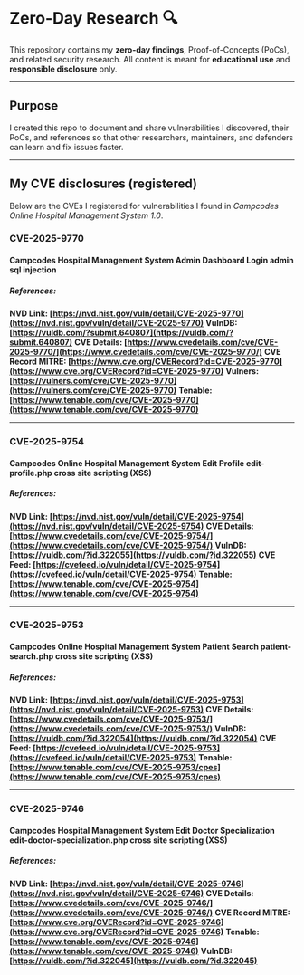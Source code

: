 # Zero-Day Research 🔍

This repository contains my **zero-day findings**, Proof-of-Concepts (PoCs), and related security research. All content is meant for **educational use** and **responsible disclosure** only.

---
## Purpose

I created this repo to document and share vulnerabilities I discovered, their PoCs, and references so that other researchers, maintainers, and defenders can learn and fix issues faster.

---
## My CVE disclosures (registered)

Below are the CVEs I registered for vulnerabilities I found in *Campcodes Online Hospital Management System 1.0*.

### **CVE-2025-9770**
#### Campcodes Hospital Management System Admin Dashboard Login admin sql injection
##### References:
**NVD Link: [https://nvd.nist.gov/vuln/detail/CVE-2025-9770](https://nvd.nist.gov/vuln/detail/CVE-2025-9770)**
**VulnDB: [https://vuldb.com/?submit.640807](https://vuldb.com/?submit.640807)**
**CVE Details: [https://www.cvedetails.com/cve/CVE-2025-9770/](https://www.cvedetails.com/cve/CVE-2025-9770/)**
**CVE Record MITRE: [https://www.cve.org/CVERecord?id=CVE-2025-9770](https://www.cve.org/CVERecord?id=CVE-2025-9770)**
**Vulners: [https://vulners.com/cve/CVE-2025-9770](https://vulners.com/cve/CVE-2025-9770)**
**Tenable: [https://www.tenable.com/cve/CVE-2025-9770](https://www.tenable.com/cve/CVE-2025-9770)**

---

### **CVE-2025-9754**
#### Campcodes Online Hospital Management System Edit Profile edit-profile.php cross site scripting (XSS)
##### References:
**NVD Link: [https://nvd.nist.gov/vuln/detail/CVE-2025-9754](https://nvd.nist.gov/vuln/detail/CVE-2025-9754)**
**CVE Details: [https://www.cvedetails.com/cve/CVE-2025-9754/](https://www.cvedetails.com/cve/CVE-2025-9754/)**
**VulnDB: [https://vuldb.com/?id.322055](https://vuldb.com/?id.322055)**
**CVE Feed: [https://cvefeed.io/vuln/detail/CVE-2025-9754](https://cvefeed.io/vuln/detail/CVE-2025-9754)**
**Tenable: [https://www.tenable.com/cve/CVE-2025-9754](https://www.tenable.com/cve/CVE-2025-9754)**

---

### **CVE-2025-9753**
#### Campcodes Online Hospital Management System Patient Search patient-search.php cross site scripting (XSS)
##### References:
**NVD Link: [https://nvd.nist.gov/vuln/detail/CVE-2025-9753](https://nvd.nist.gov/vuln/detail/CVE-2025-9753)**
**CVE Details: [https://www.cvedetails.com/cve/CVE-2025-9753/](https://www.cvedetails.com/cve/CVE-2025-9753/)**
**VulnDB: [https://vuldb.com/?id.322054](https://vuldb.com/?id.322054)**
**CVE Feed: [https://cvefeed.io/vuln/detail/CVE-2025-9753](https://cvefeed.io/vuln/detail/CVE-2025-9753)**
**Tenable: [https://www.tenable.com/cve/CVE-2025-9753/cpes](https://www.tenable.com/cve/CVE-2025-9753/cpes)**

---

### **CVE-2025-9746**
#### Campcodes Hospital Management System Edit Doctor Specialization edit-doctor-specialization.php cross site scripting (XSS)
##### References:
**NVD Link: [https://nvd.nist.gov/vuln/detail/CVE-2025-9746](https://nvd.nist.gov/vuln/detail/CVE-2025-9746)**
**CVE Details: [https://www.cvedetails.com/cve/CVE-2025-9746/](https://www.cvedetails.com/cve/CVE-2025-9746/)**
**CVE Record MITRE: [https://www.cve.org/CVERecord?id=CVE-2025-9746](https://www.cve.org/CVERecord?id=CVE-2025-9746)**
**Tenable: [https://www.tenable.com/cve/CVE-2025-9746](https://www.tenable.com/cve/CVE-2025-9746)**
**VulnDB: [https://vuldb.com/?id.322045](https://vuldb.com/?id.322045)**
